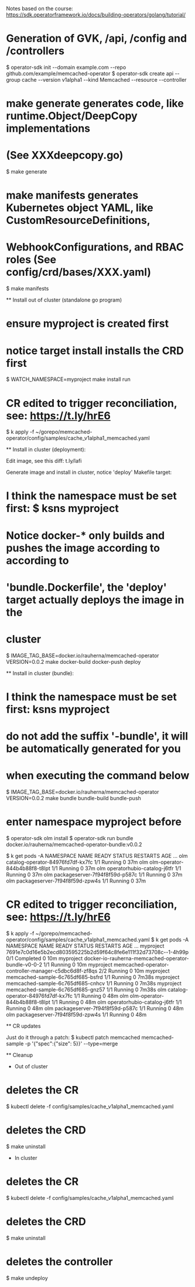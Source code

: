 Notes based on the course: https://sdk.operatorframework.io/docs/building-operators/golang/tutorial/

# Generation of GVK, /api, /config and /controllers
$ operator-sdk init --domain example.com --repo github.com/example/memcached-operator
$ operator-sdk create api --group cache --version v1alpha1 --kind Memcached --resource --controller

# make generate generates code, like runtime.Object/DeepCopy implementations 
# (See XXXdeepcopy.go)
$ make generate

# make manifests generates Kubernetes object YAML, like CustomResourceDefinitions,
# WebhookConfigurations, and RBAC roles (See config/crd/bases/XXX.yaml)
$ make manifests

** Install out of cluster (standalone go program)

# ensure myproject is created first
# notice target install installs the CRD first
$ WATCH_NAMESPACE=myproject make install run
# CR edited to trigger reconciliation, see: https://t.ly/hrE6
$ k apply -f ~/gorepo/memcached-operator/config/samples/cache_v1alpha1_memcached.yaml

** Install in cluster (deployment):

Edit image, see this diff: t.ly/lafi

Generate image and install in cluster, notice 'deploy' Makefile target:

# I think the namespace must be set first: $ ksns myproject
# Notice docker-* only builds and pushes the image according to according to
# 'bundle.Dockerfile', the 'deploy' target actually deploys the image in the
# cluster
$ IMAGE_TAG_BASE=docker.io/rauherna/memcached-operator VERSION=0.0.2 make docker-build docker-push deploy

** Install in cluster (bundle):

# I think the namespace must be set first: ksns myproject
# do not add the suffix '-bundle', it will be automatically generated for you
# when executing the command below
$ IMAGE_TAG_BASE=docker.io/rauherna/memcached-operator VERSION=0.0.2 make bundle bundle-build bundle-push
# enter namespace myproject before
$ operator-sdk olm install
$ operator-sdk run bundle docker.io/rauherna/memcached-operator-bundle:v0.0.2

$ k get pods -A
NAMESPACE     NAME                                READY   STATUS    RESTARTS        AGE
...
olm           catalog-operator-84976fd7df-kx7fc   1/1     Running   0               37m
olm           olm-operator-844b4b88f8-t8lpt       1/1     Running   0               37m
olm           operatorhubio-catalog-j6tfr         1/1     Running   0               37m
olm           packageserver-7f94f8f59d-p587c      1/1     Running   0               37m
olm           packageserver-7f94f8f59d-zpw4s      1/1     Running   0               37m

# CR edited to trigger reconciliation, see: https://t.ly/hrE6
$ k apply -f ~/gorepo/memcached-operator/config/samples/cache_v1alpha1_memcached.yaml
$ k get pods -A
NAMESPACE     NAME                                                              READY   STATUS      RESTARTS        AGE
...
myproject     7691e7c0d16e5b2ecd803595225b2d59f64c8fe6e111f32d73708c--1-4h99p   0/1     Completed   0               10m
myproject     docker-io-rauherna-memcached-operator-bundle-v0-0-2               1/1     Running     0               10m
myproject     memcached-operator-controller-manager-c5dbc6d8f-zf8qs             2/2     Running     0               10m
myproject     memcached-sample-6c765df685-bsfrd                                 1/1     Running     0               7m38s
myproject     memcached-sample-6c765df685-cnhcv                                 1/1     Running     0               7m38s
myproject     memcached-sample-6c765df685-gnz57                                 1/1     Running     0               7m38s
olm           catalog-operator-84976fd7df-kx7fc                                 1/1     Running     0               48m
olm           olm-operator-844b4b88f8-t8lpt                                     1/1     Running     0               48m
olm           operatorhubio-catalog-j6tfr                                       1/1     Running     0               48m
olm           packageserver-7f94f8f59d-p587c                                    1/1     Running     0               48m
olm           packageserver-7f94f8f59d-zpw4s                                    1/1     Running     0               48m

** CR updates

Just do it through a patch:
$ kubectl patch memcached memcached-sample -p '{"spec":{"size": 5}}' --type=merge

** Cleanup

* Out of cluster

# deletes the CR
$ kubectl delete -f config/samples/cache_v1alpha1_memcached.yaml
# deletes the CRD
$ make uninstall

* In cluster

# deletes the CR
$ kubectl delete -f config/samples/cache_v1alpha1_memcached.yaml
# deletes the CRD
$ make uninstall
# deletes the controller
$ make undeploy
